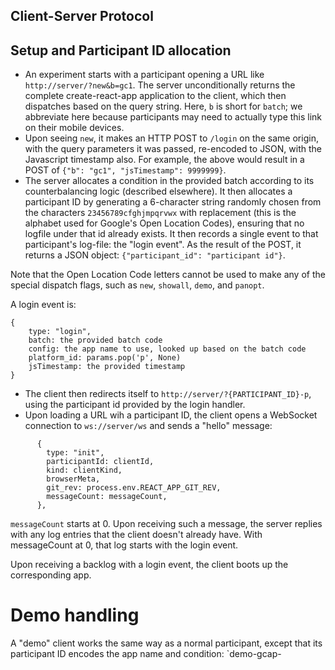 Client-Server Protocol
----

## Setup and Participant ID allocation

* An experiment starts with a participant opening a URL like `http://server/?new&b=gc1`. The server unconditionally returns the complete create-react-app application to the client, which then dispatches based on the query string. Here, `b` is short for `batch`; we abbreviate here because participants may need to actually type this link on their mobile devices.
* Upon seeing `new`, it makes an HTTP POST to `/login` on the same origin, with the query parameters it was passed, re-encoded to JSON, with the Javascript timestamp also. For example, the above would result in a POST of `{"b": "gc1", "jsTimestamp": 9999999}`.
* The server allocates a condition in the provided batch according to its counterbalancing logic (described elsewhere). It then allocates a participant ID by generating a 6-character string randomly chosen from the characters `23456789cfghjmpqrvwx` with replacement (this is the alphabet used for Google's Open Location Codes), ensuring that no logfile under that id already exists. It then records a single event to that participant's log-file: the "login event". As the result of the POST, it returns a JSON object: `{"participant_id": "participant id"}`.

Note that the Open Location Code letters cannot be used to make any of the special dispatch flags, such as `new`, `showall`, `demo`, and `panopt`.

A login event is:

```
{
    type: "login",
    batch: the provided batch code
    config: the app name to use, looked up based on the batch code
    platform_id: params.pop('p', None)
    jsTimestamp: the provided timestamp
}
```

* The client then redirects itself to `http://server/?{PARTICIPANT_ID}-p`, using the participant id provided by the login handler.
* Upon loading a URL wih a participant ID, the client opens a WebSocket connection to `ws://server/ws` and sends a "hello" message:

```
      {
        type: "init",
        participantId: clientId,
        kind: clientKind,
        browserMeta,
        git_rev: process.env.REACT_APP_GIT_REV,
        messageCount: messageCount,
      },
```

`messageCount` starts at 0. Upon receiving such a message, the server replies with any log entries that the client doesn't already have. With messageCount at 0, that log starts with the login event.

Upon receiving a backlog with a login event, the client boots up the corresponding app.


# Demo handling

A "demo" client works the same way as a normal participant, except that its participant ID encodes the app name and condition: `demo-gcap-
